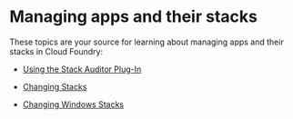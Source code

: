 # Managing apps and their stacks
These topics are your source for learning about managing apps and their stacks in Cloud Foundry:

* [Using the Stack Auditor Plug-In](https://docs.cloudfoundry.org/adminguide/stack-auditor.html)

* [Changing Stacks](https://docs.cloudfoundry.org/devguide/deploy-apps/stacks.html)

* [Changing Windows Stacks](https://docs.cloudfoundry.org/devguide/deploy-apps/windows-stacks.html)